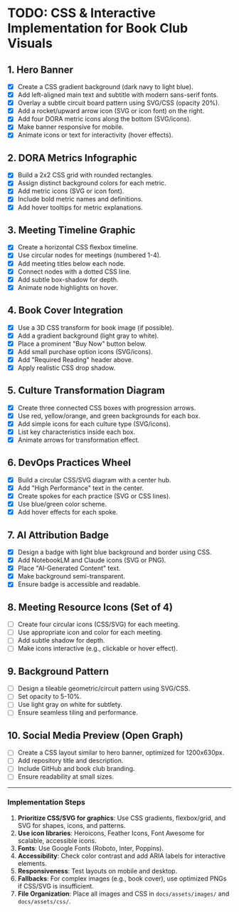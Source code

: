 # TODO: CSS & Interactive Implementation for Book Club Visuals

## 1. Hero Banner

- [x] Create a CSS gradient background (dark navy to light blue).
- [x] Add left-aligned main text and subtitle with modern sans-serif fonts.
- [x] Overlay a subtle circuit board pattern using SVG/CSS (opacity 20%).
- [x] Add a rocket/upward arrow icon (SVG or icon font) on the right.
- [x] Add four DORA metric icons along the bottom (SVG/icons).
- [x] Make banner responsive for mobile.
- [x] Animate icons or text for interactivity (hover effects).

## 2. DORA Metrics Infographic

- [x] Build a 2x2 CSS grid with rounded rectangles.
- [x] Assign distinct background colors for each metric.
- [x] Add metric icons (SVG or icon font).
- [x] Include bold metric names and definitions.
- [x] Add hover tooltips for metric explanations.

## 3. Meeting Timeline Graphic

- [x] Create a horizontal CSS flexbox timeline.
- [x] Use circular nodes for meetings (numbered 1-4).
- [x] Add meeting titles below each node.
- [x] Connect nodes with a dotted CSS line.
- [x] Add subtle box-shadow for depth.
- [x] Animate node highlights on hover.

## 4. Book Cover Integration

- [x] Use a 3D CSS transform for book image (if possible).
- [x] Add a gradient background (light gray to white).
- [x] Place a prominent "Buy Now" button below.
- [x] Add small purchase option icons (SVG/icons).
- [x] Add "Required Reading" header above.
- [x] Apply realistic CSS drop shadow.

## 5. Culture Transformation Diagram

- [x] Create three connected CSS boxes with progression arrows.
- [x] Use red, yellow/orange, and green backgrounds for each box.
- [x] Add simple icons for each culture type (SVG/icons).
- [x] List key characteristics inside each box.
- [x] Animate arrows for transformation effect.

## 6. DevOps Practices Wheel

- [x] Build a circular CSS/SVG diagram with a center hub.
- [x] Add "High Performance" text in the center.
- [x] Create spokes for each practice (SVG or CSS lines).
- [x] Use blue/green color scheme.
- [x] Add hover effects for each spoke.

## 7. AI Attribution Badge

- [x] Design a badge with light blue background and border using CSS.
- [x] Add NotebookLM and Claude icons (SVG or PNG).
- [x] Place "AI-Generated Content" text.
- [x] Make background semi-transparent.
- [x] Ensure badge is accessible and readable.

## 8. Meeting Resource Icons (Set of 4)

- [ ] Create four circular icons (CSS/SVG) for each meeting.
- [ ] Use appropriate icon and color for each meeting.
- [ ] Add subtle shadow for depth.
- [ ] Make icons interactive (e.g., clickable or hover effect).

## 9. Background Pattern

- [ ] Design a tileable geometric/circuit pattern using SVG/CSS.
- [ ] Set opacity to 5-10%.
- [ ] Use light gray on white for subtlety.
- [ ] Ensure seamless tiling and performance.

## 10. Social Media Preview (Open Graph)

- [ ] Create a CSS layout similar to hero banner, optimized for 1200x630px.
- [ ] Add repository title and description.
- [ ] Include GitHub and book club branding.
- [ ] Ensure readability at small sizes.

---

### Implementation Steps

1. **Prioritize CSS/SVG for graphics**: Use CSS gradients, flexbox/grid, and SVG for shapes, icons, and patterns.
2. **Use icon libraries**: Heroicons, Feather Icons, Font Awesome for scalable, accessible icons.
3. **Fonts**: Use Google Fonts (Roboto, Inter, Poppins).
4. **Accessibility**: Check color contrast and add ARIA labels for interactive elements.
5. **Responsiveness**: Test layouts on mobile and desktop.
6. **Fallbacks**: For complex images (e.g., book cover), use optimized PNGs if CSS/SVG is insufficient.
7. **File Organization**: Place all images and CSS in `docs/assets/images/` and `docs/assets/css/`.
